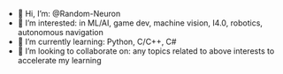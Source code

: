 - 👋 Hi, I’m: @Random-Neuron
- 👀 I’m interested: in ML/AI, game dev, machine vision, I4.0, robotics, autonomous navigation
- 🌱 I’m currently learning: Python, C/C++, C#
- 💞️ I’m looking to collaborate on: any topics related to above interests to accelerate my learning


